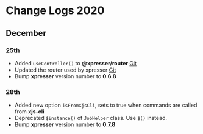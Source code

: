 # Change Logs 2020

## December

### 25th

- Added `useController()` to **@xpresser/router**
  [Git](https://github.com/xpresserjs/router/blob/fb2a84a4a054f30ed02d81f8610060d8504e7b5a/index.ts#L483)
- Updated the router used by xpresser 
  [Git](https://github.com/xpresserjs/framework/commit/ca24679b55223195824df6706b04474fa479956c)
- Bump **xpresser** version number to **0.6.8** 

### 28th

- Added new option `isFromXjsCli`, sets to true when commands are called from **xjs-cli**
- Deprecated `$instance()` of `JobHelper` class. Use `$()` instead.
- Bump **xpresser** version number to **0.7.8** 

